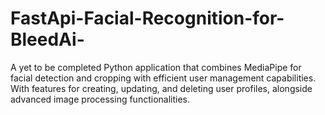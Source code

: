 # FastApi-Facial-Recognition-for-BleedAi-
A yet to be completed Python application that combines  MediaPipe for facial detection and cropping with efficient user management capabilities. With features for creating, updating, and deleting user profiles, alongside advanced image processing functionalities.
